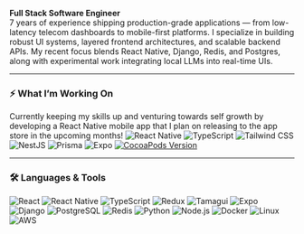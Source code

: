 **Full Stack Software Engineer**  
7 years of experience shipping production-grade applications — from low-latency telecom dashboards to mobile-first platforms. I specialize in building robust UI systems, layered frontend architectures, and scalable backend APIs. My recent focus blends React Native, Django, Redis, and Postgres, along with experimental work integrating local LLMs into real-time UIs.

---

### ⚡ What I’m Working On

Currently keeping my skills up and venturing towards self growth by developing a React Native mobile app that I plan on releasing to the app store in the upcoming months!
![React Native](https://img.shields.io/badge/-React_Native-20232A?style=flat&logo=react)
![TypeScript](https://img.shields.io/badge/-TypeScript-3178C6?style=flat&logo=typescript)
![Tailwind CSS](https://img.shields.io/badge/Tailwind_CSS-grey?logo=tailwind-css&logoColor=38B2AC&style=for-the-badge)
![NestJS](https://img.shields.io/badge/-NestJs-ea2845?logo=nestjs&logoColor=white&style=flat-square)
![Prisma](https://img.shields.io/badge/Prisma-3982CE?logo=Prisma&logoColor=white&style=for-the-badge)
![Expo](https://img.shields.io/badge/-Expo-000020?style=flat&logo=expo)
[![CocoaPods Version](https://img.shields.io/cocoapods/v/MyAwesomePod.svg?style=for-the-badge)](https://cocoapods.org/pods/MyAwesomePod)


---

### 🛠️ Languages & Tools

![React](https://img.shields.io/badge/-React-20232A?style=flat&logo=react)
![React Native](https://img.shields.io/badge/-React_Native-20232A?style=flat&logo=react)
![TypeScript](https://img.shields.io/badge/-TypeScript-3178C6?style=flat&logo=typescript)
![Redux](https://img.shields.io/badge/-Redux-764ABC?style=flat&logo=redux)
![Tamagui](https://img.shields.io/badge/-Tamagui-000000?style=flat)
![Expo](https://img.shields.io/badge/-Expo-000020?style=flat&logo=expo)
![Django](https://img.shields.io/badge/-Django-092E20?style=flat&logo=django)
![PostgreSQL](https://img.shields.io/badge/-PostgreSQL-4169E1?style=flat&logo=postgresql)
![Redis](https://img.shields.io/badge/-Redis-DC382D?style=flat&logo=redis)
![Python](https://img.shields.io/badge/-Python-3776AB?style=flat&logo=python)
![Node.js](https://img.shields.io/badge/-Node.js-339933?style=flat&logo=nodedotjs)
![Docker](https://img.shields.io/badge/-Docker-2496ED?style=flat&logo=docker)
![Linux](https://img.shields.io/badge/-Linux-FCC624?style=flat&logo=linux)
![AWS](https://img.shields.io/badge/-AWS-232F3E?style=flat&logo=amazonaws)
